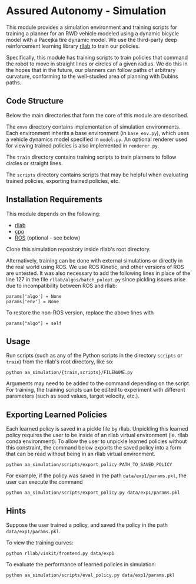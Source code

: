 # Assured Autonomy - Simulation

This module provides a simulation environment and training scripts for training a planner for an RWD vehicle modeled using a dynamic bicycle model with a Pacejka tire dynamic model. We use the third-party deep reinforcement learning library [rllab](https://github.com/rll/rllab) to train our policies.

Specifically, this module has training scripts to train policies that command the robot to move in straight lines or circles of a given radius. We do this in the hopes that in the future, our planners can follow paths of arbitrary curvature, conforming to the well-studied area of planning with Dubins paths.

## Code Structure

Below the main directories that form the core of this module are described.

The ```envs``` directory contains implementation of simulation environments. Each environment inherits a base environment (in ```base_env.py```), which uses a vehicle dynamics model specified in ```model.py```. An optional renderer used for viewing trained policies is also implemented in ```renderer.py```.

The ```train``` directory contains training scripts to train planners to follow circles or straight lines.

The ```scripts``` directory contains scripts that may be helpful when evaluating trained policies, exporting trained policies, etc.

## Installation Requirements

This module depends on the following:

* [rllab](https://github.com/rll/rllab)
* [cpo](https://github.com/jachiam/cpo)
* [ROS](https://www.ros.org/) (optional - see below)

Clone this simulation repository inside rllab's root directory.

Alternatively, training can be done with external simulations or directly in the real world using ROS. We use ROS Kinetic, and other versions of ROS are untested. It was  also necessary to add the following lines in place of the line 127 in the file ```rllab/algos/batch_polopt.py``` since pickling issues arise due to incompatibility between ROS and rllab:

```
params['algo'] = None
params['env'] = None
```

To restore the non-ROS version, replace the above lines with

```
params["algo"] = self
```

## Usage

Run scripts (such as any of the Python scripts in the directory ```scripts``` or ```train```) from the rllab's root directory, like so:

```
python aa_simulation/{train,scripts}/FILENAME.py
```

Arguments may need to be added to the command depending on the script. For training, the training scripts can be edited to experiment with different parameters (such as seed values, target velocity, etc.).

## Exporting Learned Policies

Each learned policy is saved in a pickle file by rllab. Unpickling this learned policy requires the user to be inside of an rllab virtual environment (ie. rllab conda environment). To allow the user to unpickle learned policies without this constraint, the command below exports the saved policy into a form that can be read without being in an rllab virtual environment.

```
python aa_simulation/scripts/export_policy PATH_TO_SAVED_POLICY
```

For example, if the policy was saved in the path ```data/exp1/params.pkl```, the user can execute the command

```
python aa_simulation/scripts/export_policy.py data/exp1/params.pkl
```

## Hints

Suppose the user trained a policy, and saved the policy in the path ```data/exp1/params.pkl```.

To view the training curves:

```
python rllab/viskit/frontend.py data/exp1
```

To evaluate the performance of learned policies in simulation:

```
python aa_simulation/scripts/eval_policy.py data/exp1/params.pkl
```


